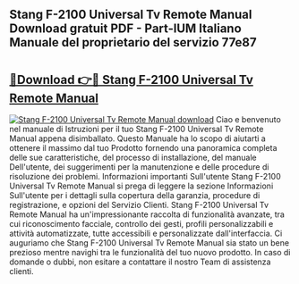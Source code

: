 ## Stang F-2100 Universal Tv Remote Manual Download gratuit PDF - Part-lUM Italiano Manuale del proprietario del servizio 77e87

# <h2><a href="http://dfa9xo.blite.top/?on=Stang+F-2100+Universal+Tv+Remote+Manual">🔗Download 👉🔴 Stang F-2100 Universal Tv Remote Manual</a></h2>

[![Stang F-2100 Universal Tv Remote Manual download](https://i.imgur.com/lujVjoI.png)](http://dfa9xo.blite.top/?on=Stang+F-2100+Universal+Tv+Remote+Manual)
Ciao e benvenuto nel manuale di Istruzioni per il tuo Stang F-2100 Universal Tv Remote Manual appena disimballato. Questo Manuale ha lo scopo di aiutarti a ottenere il massimo dal tuo Prodotto fornendo una panoramica completa delle sue caratteristiche, del processo di installazione, del manuale Dell'utente, dei suggerimenti per la manutenzione e delle procedure di risoluzione dei problemi. Informazioni importanti Sull'utente Stang F-2100 Universal Tv Remote Manual si prega di leggere la sezione Informazioni Sull'utente per i dettagli sulla copertura della garanzia, procedure di registrazione, e opzioni del Servizio Clienti. Stang F-2100 Universal Tv Remote Manual ha un'impressionante raccolta di funzionalità avanzate, tra cui riconoscimento facciale, controllo dei gesti, profili personalizzabili e attività automatizzate, tutte accessibili e personalizzate dall'interfaccia. Ci auguriamo che Stang F-2100 Universal Tv Remote Manual sia stato un bene prezioso mentre navighi tra le funzionalità del tuo nuovo prodotto. In caso di domande o dubbi, non esitare a contattare il nostro Team di assistenza clienti.
